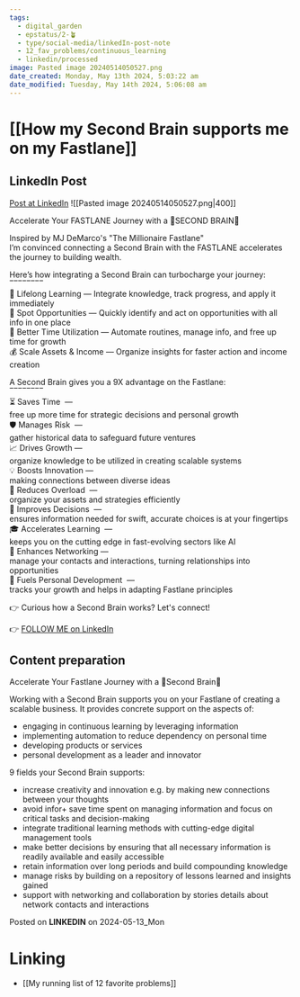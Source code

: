 ```yaml
---
tags:
  - digital_garden
  - epstatus/2-🪴
  - type/social-media/linkedIn-post-note
  - 12_fav_problems/continuous_learning
  - linkedin/processed
image: Pasted image 20240514050527.png
date_created: Monday, May 13th 2024, 5:03:22 am
date_modified: Tuesday, May 14th 2024, 5:06:08 am
---
```

# [[How my Second Brain supports me on my Fastlane]]
## LinkedIn Post
[Post at LinkedIn](https://www.linkedin.com/posts/sebastiankamilli_accelerate-your-fastlane-journey-with-a-activity-7195686721160642560-YhyI?utm_source=share&utm_medium=member_desktop)
![[Pasted image 20240514050527.png|400]]  

Accelerate Your FASTLANE Journey with a 🧠SECOND BRAIN🧠  
  
Inspired by MJ DeMarco's "The Millionaire Fastlane"  
I’m convinced connecting a Second Brain with the FASTLANE accelerates the journey to building wealth.  
  
Here’s how integrating a Second Brain can turbocharge your journey:  
‾‾‾‾‾‾‾‾  
🧠 Lifelong Learning — Integrate knowledge, track progress, and apply it immediately  
🎯 Spot Opportunities — Quickly identify and act on opportunities with all info in one place  
🚀 Better Time Utilization — Automate routines, manage info, and free up time for growth  
💰 Scale Assets & Income — Organize insights for faster action and income creation  
  
A Second Brain gives you a 9X advantage on the Fastlane:  
‾‾‾‾‾‾‾‾  
⏳ Saves Time  —  
free up more time for strategic decisions and personal growth  
🛡️ Manages Risk  —  
gather historical data to safeguard future ventures  
📈 Drives Growth —  
organize knowledge to be utilized in creating scalable systems  
💡 Boosts Innovation —  
making connections between diverse ideas  
🤯 Reduces Overload  —  
organize your assets and strategies efficiently  
🎯 Improves Decisions  —  
ensures information needed for swift, accurate choices is at your fingertips  
🎓 Accelerates Learning  —  
keeps you on the cutting edge in fast-evolving sectors like AI  
🤝 Enhances Networking —  
manage your contacts and interactions, turning relationships into opportunities  
🌱 Fuels Personal Development  —  
tracks your growth and helps in adapting Fastlane principles  
  
  
👉 Curious how a Second Brain works? Let's connect!

👉 [FOLLOW ME on LinkedIn](https://www.linkedin.com/comm/mynetwork/discovery-see-all?usecase=PEOPLE_FOLLOWS&followMember=sebastiankamilli)

## Content preparation
Accelerate Your Fastlane Journey with a 🧠Second Brain🧠

Working with a Second Brain supports you on your Fastlane of creating a scalable business. It provides concrete support on the aspects of:
+ engaging in continuous learning by leveraging information
+ implementing automation to reduce dependency on personal time
+ developing products or services
+ personal development as a leader and innovator

9 fields your Second Brain supports:
+ increase creativity and innovation e.g. by making new connections between your thoughts
+ avoid infor+ save time spent on managing information and focus on critical tasks and decision-making
+ integrate traditional learning methods with cutting-edge digital management tools
+ make better decisions by ensuring that all necessary information is readily available and easily accessible
+ retain information over long periods and build compounding knowledge
+ manage risks by building on a repository of lessons learned and insights gained
+ support with networking and collaboration by stories details about network contacts and interactions 




Posted on **LINKEDIN** on 2024-05-13_Mon
# Linking
+ [[My running list of 12 favorite problems]]
